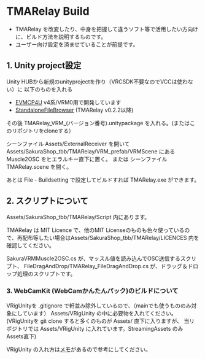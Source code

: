 # TMARelay Build
- TMARelay を改変したり、中身を把握して違うソフト等で活用したい方向けに、ビルド方法を説明するものです。
- ユーザー向け設定を済ませていることが前提です。

## 1. Unity project設定
Unity HUBから新規のunityprojectを作り（VRCSDK不要なのでVCCは使わない）に 以下のものを入れる

- [EVMCP4U](https://github.com/gpsnmeajp/EasyVirtualMotionCaptureForUnity) v4系/VRM0用で開発しています
- [StandaloneFileBrowser](https://github.com/gkngkc/UnityStandaloneFileBrowser) (TMARelay v0.2.2以降)

その後 TMARelay_VRM_(バージョン番号).unitypackage を入れる。(またはこのリポジトリをcloneする）

シーンファイル Assets/ExternalReceiver を開いてAssets/SakuraShop_tbb/TMARelay/VRM_prefab/VRMScene にある Muscle2OSC をヒエラルキー直下に置く。
または シーンファイル TMARelay.scene を開く。

あとは File - Buildsetting で設定してビルドすれば TMARelay.exe ができます。

## 2. スクリプトについて
Assets/SakuraShop_tbb/TMARelay/Script 内にあります。

TMARelay は MIT Licence で、他のMIT Licenseのものも色々使っているので、再配布等したい場合はAssets/SakuraShop_tbb/TMARelay/LICENCES 内を確認してください。

SakuraVRMMuscle2OSC.cs が、マッスル値を読み込んでOSC送信するスクリプト、
FileDragAndDrop/TMARelay_FileDragAndDrop.cs が、ドラッグ＆ドロップ処理のスクリプトです。

### 3. WebCamKit (WebCamかんたんパック)のビルドについて
VRigUnityを .gitignore で軒並み除外しているので、（mainでも使うもののみ対象にしています）
Assets/VRigUnity の中に必要物を入れてください。(VRigUnityを git clone すると多くのものが Assets/ 直下に入りますが、
当リポジトリでは Assets/VRigUnity に入れています。StreamingAssets のみ Assets直下)

VRigUnity の入れ方は[メモ](docs/VRigUnity_Setup.md)があるので参考にしてください。



